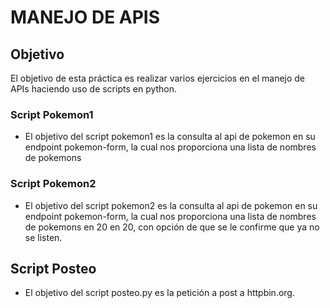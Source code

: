
# MANEJO DE APIS

## Objetivo
El objetivo de esta práctica es realizar varios ejercicios en el manejo de APIs haciendo uso de scripts en python.

### Script Pokemon1
- El objetivo del script pokemon1 es la consulta al api de pokemon en su endpoint pokemon-form, la cual nos proporciona una lista de nombres de pokemons
### Script Pokemon2
- El objetivo del script pokemon2 es la consulta al api de pokemon en su endpoint pokemon-form, la cual nos proporciona una lista de nombres de pokemons en 20 en 20, con opción de que se le confirme que ya no se listen. 
## Script Posteo
- El objetivo del script posteo.py es la petición a  post a httpbin.org.
